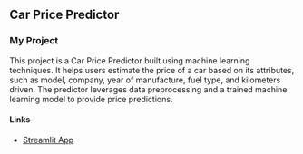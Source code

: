 ## Car Price Predictor

### My Project

This project is a Car Price Predictor built using machine learning techniques. It helps users estimate the price of a car based on its attributes, such as model, company, year of manufacture, fuel type, and kilometers driven. The predictor leverages data preprocessing and a trained machine learning model to provide price predictions.

#### Links

- [Streamlit App]([https://email-checker.streamlit.app/](https://predict-your-car-price.streamlit.app/))

